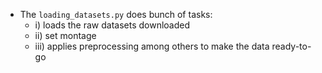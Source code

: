 * The `loading_datasets.py` does bunch of tasks: 
    *   i) loads the raw datasets downloaded
    *   ii) set montage
    *   iii) applies preprocessing among others
  to make the data ready-to-go 